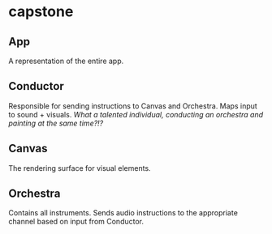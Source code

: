 # capstone

## App
A representation of the entire app.

## Conductor
Responsible for sending instructions to Canvas and Orchestra. Maps input to sound + visuals. _What a talented individual, conducting an orchestra and painting at the same time?!?_

## Canvas
The rendering surface for visual elements.

## Orchestra
Contains all instruments. Sends audio instructions to the appropriate channel based on input from Conductor.